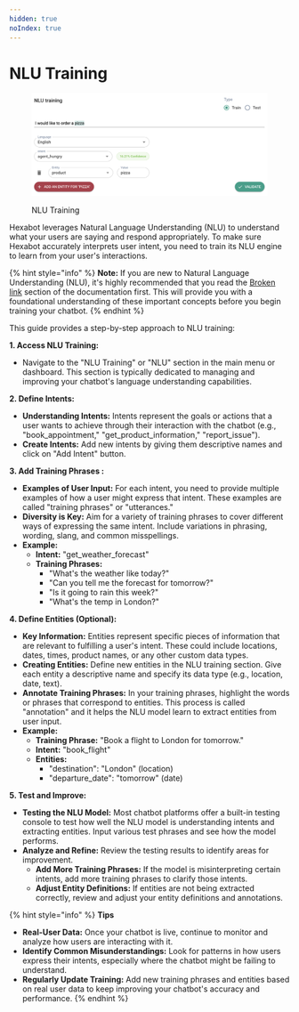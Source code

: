 ```yaml
---
hidden: true
noIndex: true
---
```


# NLU Training

<figure><img src="../.gitbook/assets/image (2) (1).png" alt=""><figcaption><p>NLU Training</p></figcaption></figure>

Hexabot leverages Natural Language Understanding (NLU) to understand what your users are saying and respond appropriately. To make sure Hexabot accurately interprets user intent, you need to train its NLU engine to learn from your user's interactions.&#x20;

{% hint style="info" %}
**Note:** If you are new to Natural Language Understanding (NLU), it's highly recommended that you read the [Broken link](broken-reference "mention") section of the documentation first. This will provide you with a foundational understanding of these important concepts before you begin training your chatbot.
{% endhint %}

This guide provides a step-by-step approach to NLU training:

**1. Access NLU Training:**

* Navigate to the "NLU Training" or "NLU" section in the main menu or dashboard. This section is typically dedicated to managing and improving your chatbot's language understanding capabilities.

**2. Define Intents:**

* **Understanding Intents:** Intents represent the goals or actions that a user wants to achieve through their interaction with the chatbot (e.g., "book\_appointment," "get\_product\_information," "report\_issue").
* **Create Intents:** Add new intents by giving them descriptive names and click on "Add Intent" button.

**3. Add Training Phrases :**

* **Examples of User Input:** For each intent, you need to provide multiple examples of how a user might express that intent. These examples are called "training phrases" or "utterances."
* **Diversity is Key:** Aim for a variety of training phrases to cover different ways of expressing the same intent. Include variations in phrasing, wording, slang, and common misspellings.
* **Example:**
  * **Intent:** "get\_weather\_forecast"
  * **Training Phrases:**
    * "What's the weather like today?"
    * "Can you tell me the forecast for tomorrow?"
    * "Is it going to rain this week?"
    * "What's the temp in London?"

**4. Define Entities (Optional):**

* **Key Information:** Entities represent specific pieces of information that are relevant to fulfilling a user's intent. These could include locations, dates, times, product names, or any other custom data types.
* **Creating Entities:** Define new entities in the NLU training section. Give each entity a descriptive name and specify its data type (e.g., location, date, text).
* **Annotate Training Phrases:** In your training phrases, highlight the words or phrases that correspond to entities. This process is called "annotation" and it helps the NLU model learn to extract entities from user input.
* **Example:**
  * **Training Phrase:** "Book a flight to London for tomorrow."
  * **Intent:** "book\_flight"
  * **Entities:**
    * "destination": "London" (location)
    * "departure\_date": "tomorrow" (date)

**5. Test and Improve:**

* **Testing the NLU Model:** Most chatbot platforms offer a built-in testing console to test how well the NLU model is understanding intents and extracting entities. Input various test phrases and see how the model performs.
* **Analyze and Refine:** Review the testing results to identify areas for improvement.
  * **Add More Training Phrases:** If the model is misinterpreting certain intents, add more training phrases to clarify those intents.
  * **Adjust Entity Definitions:** If entities are not being extracted correctly, review and adjust your entity definitions and annotations.

{% hint style="info" %}
**Tips**

* **Real-User Data:** Once your chatbot is live, continue to monitor and analyze how users are interacting with it.
* **Identify Common Misunderstandings:** Look for patterns in how users express their intents, especially where the chatbot might be failing to understand.
* **Regularly Update Training:** Add new training phrases and entities based on real user data to keep improving your chatbot's accuracy and performance.
{% endhint %}


